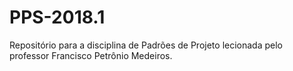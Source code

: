 # PPS-2018.1
Repositório para a disciplina de Padrões de Projeto lecionada pelo professor Francisco Petrônio Medeiros.
